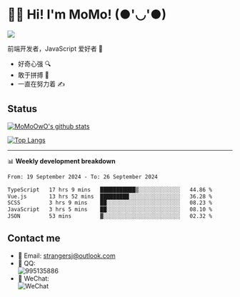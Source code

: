 # 👨‍🎓 Hi! I'm MoMo! (●'◡'●)

[![](https://img.shields.io/badge/-@MoMoOwO-%23181717?style=flat-square&logo=github)](https://github.com/MoMoOwO)

前端开发者，JavaScript 爱好者 💖
- 好奇心强 🔍
- 敢于拼搏 💪
- 一直在努力着 ✍

## Status

[![MoMoOwO's github stats](https://github-readme-stats.vercel.app/api?username=MoMoOwO&show_icons=true&theme=tokyonight)](https://github.com/MoMoOwO)

[![Top Langs](https://github-readme-stats.vercel.app/api/top-langs/?username=MoMoOwO&layout=compact&theme=tokyonight)](https://github.com/MoMoOwO)

---

📊 **Weekly development breakdown**

<!--START_SECTION:waka-->

```txt
From: 19 September 2024 - To: 26 September 2024

TypeScript   17 hrs 9 mins   ███████████▒░░░░░░░░░░░░░   44.86 %
Vue.js       13 hrs 52 mins  █████████░░░░░░░░░░░░░░░░   36.28 %
SCSS         3 hrs 9 mins    ██░░░░░░░░░░░░░░░░░░░░░░░   08.23 %
JavaScript   3 hrs 5 mins    ██░░░░░░░░░░░░░░░░░░░░░░░   08.10 %
JSON         53 mins         ▓░░░░░░░░░░░░░░░░░░░░░░░░   02.32 %
```

<!--END_SECTION:waka-->

## Contact me

- 📧 Email: strangersj@outlook.com
- 🐧 QQ:  
  ![995135886](https://i.loli.net/2020/11/27/Yx6eDSQi34Va5IA.jpg)
- 💭 WeChat:  
  ![WeChat](https://i.loli.net/2020/11/27/wWX6uVoIQqig5KP.jpg)
  
